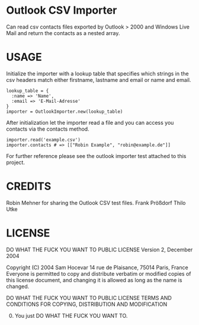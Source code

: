 # Outlook CSV Importer

Can read csv contacts files exported by Outlook > 2000 and Windows Live Mail and return the contacts as a nested array.


# USAGE

Initialize the importer with a lookup table that specifies which strings in the csv headers match either firstname, lastname and email or name and email. 

    lookup_table = {
      :name => 'Name',
      :email => 'E-Mail-Adresse'
    }
    importer = OutlookImporter.new(lookup_table)

After initialization let the importer read a file and you can access you contacts via the contacts method. 

    importer.read('example.csv')
    importer.contacts # => [["Robin Example", "robin@example.de"]]

For further reference please see the outlook importer test attached to this project.


# CREDITS

Robin Mehner for sharing the Outlook CSV test files.
Frank Prößdorf
Thilo Utke

# LICENSE

DO WHAT THE FUCK YOU WANT TO PUBLIC LICENSE
Version 2, December 2004
 
Copyright (C) 2004 Sam Hocevar
14 rue de Plaisance, 75014 Paris, France
Everyone is permitted to copy and distribute verbatim or modified copies of this license document, and changing it is allowed as long as the name is changed.

DO WHAT THE FUCK YOU WANT TO PUBLIC LICENSE
TERMS AND CONDITIONS FOR COPYING, DISTRIBUTION AND MODIFICATION
 
0. You just DO WHAT THE FUCK YOU WANT TO.
